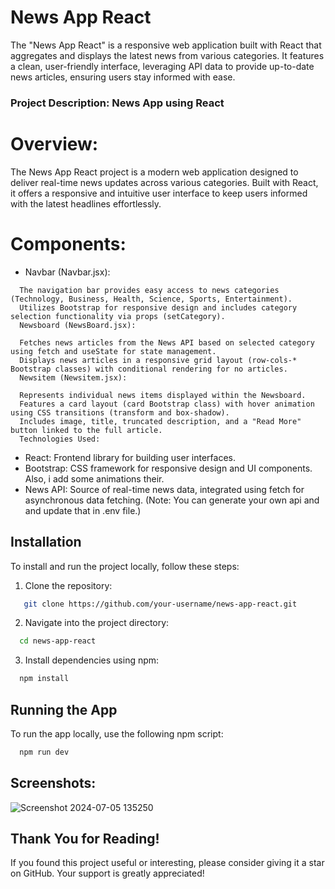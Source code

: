 # News App React

The "News App React" is a responsive web application built with React that aggregates and displays the latest news from various categories. It features a clean, user-friendly interface, leveraging API data to provide up-to-date news articles, ensuring users stay informed with ease.

### Project Description: News App using React
# Overview:
The News App React project is a modern web application designed to deliver real-time news updates across various categories. Built with React, it offers a responsive and intuitive user interface to keep users informed with the latest headlines effortlessly.

# Components:

- Navbar (Navbar.jsx):
```
  The navigation bar provides easy access to news categories (Technology, Business, Health, Science, Sports, Entertainment).
  Utilizes Bootstrap for responsive design and includes category selection functionality via props (setCategory).
  Newsboard (NewsBoard.jsx):
```
```
  Fetches news articles from the News API based on selected category using fetch and useState for state management.
  Displays news articles in a responsive grid layout (row-cols-* Bootstrap classes) with conditional rendering for no articles.
  Newsitem (Newsitem.jsx):
```
```
  Represents individual news items displayed within the Newsboard.
  Features a card layout (card Bootstrap class) with hover animation using CSS transitions (transform and box-shadow).
  Includes image, title, truncated description, and a "Read More" button linked to the full article.
  Technologies Used:
```

- React: Frontend library for building user interfaces.
- Bootstrap: CSS framework for responsive design and UI components. Also, i add some animations their. 
- News API: Source of real-time news data, integrated using fetch for asynchronous data fetching.
  (Note: You can generate your own api and and update that in .env file.) 

## Installation

To install and run the project locally, follow these steps:

1. Clone the repository:

```bash
   git clone https://github.com/your-username/news-app-react.git
```

2. Navigate into the project directory:

```bash
  cd news-app-react
```
3. Install dependencies using npm:
   
```bash
  npm install
```

## Running the App
To run the app locally, use the following npm script:
```bash
  npm run dev
```

## Screenshots:
![Screenshot 2024-07-05 135250](https://github.com/user-attachments/assets/33302cb2-7288-42f0-8943-c0c65ea3da75)



## Thank You for Reading!
If you found this project useful or interesting, please consider giving it a star on GitHub. Your support is greatly appreciated!
